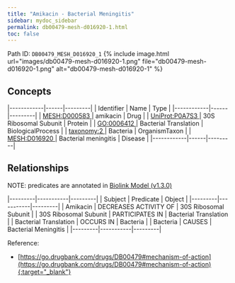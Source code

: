 ```yaml
---
title: "Amikacin - Bacterial Meningitis"
sidebar: mydoc_sidebar
permalink: db00479-mesh-d016920-1.html
toc: false 
---
```



Path ID: `DB00479_MESH_D016920_1`
{% include image.html url="images/db00479-mesh-d016920-1.png" file="db00479-mesh-d016920-1.png" alt="db00479-mesh-d016920-1" %}

## Concepts

|------------|------|---------|
| Identifier | Name | Type    |
|------------|------|---------|
| <a href="https://identifiers.org/MESH:D000583">MESH:D000583 </a> | amikacin | Drug |
| <a href="https://identifiers.org/UniProt:P0A7S3">UniProt:P0A7S3 </a> | 30S Ribosomal Subunit | Protein |
| <a href="https://identifiers.org/GO:0006412">GO:0006412 </a> | Bacterial Translation | BiologicalProcess |
| <a href="https://identifiers.org/taxonomy:2">taxonomy:2 </a> | Bacteria | OrganismTaxon |
| <a href="https://identifiers.org/MESH:D016920">MESH:D016920 </a> | Bacterial meningitis | Disease |
|------------|------|---------|

## Relationships


NOTE: predicates are annotated in <a href="https://github.com/biolink/biolink-model/releases/tag/v1.3.0">Biolink Model (v1.3.0)</a>

|---------|-----------|---------|
| Subject | Predicate | Object  |
|---------|-----------|---------|
| Amikacin | DECREASES ACTIVITY OF | 30S Ribosomal Subunit |
| 30S Ribosomal Subunit | PARTICIPATES IN | Bacterial Translation |
| Bacterial Translation | OCCURS IN | Bacteria |
| Bacteria | CAUSES | Bacterial Meningitis |
|---------|-----------|---------|

Reference:
  - [https://go.drugbank.com/drugs/DB00479#mechanism-of-action](https://go.drugbank.com/drugs/DB00479#mechanism-of-action){:target="_blank"}